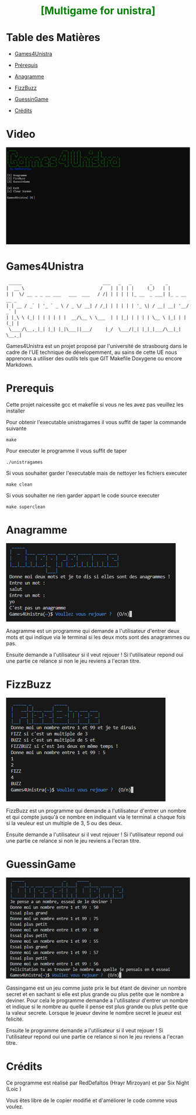<h1 style="text-align: center; color: green;">[Multigame for unistra]</h1>

Table des Matières
=

* [Games4Unistra](#Games4Unistra)

* [Prérequis](#Prerequis)

* [Anagramme](#Anagramme)

* [FizzBuzz](#FizzBuzz)

* [GuessinGame](#GuessinGame)

* [Crédits](#Crédits)

Video
=
[![Video](asset/Games4Unistra.png)](https://youtu.be/l5F-b4VGPxU)

Games4Unistra
=
```
 _____                               ___   _   _       _     _
|  __ \                             /   | | | | |     (_)   | |
| |  \/ __ _ _ __ ___   ___  ___   / /| | | | | |_ __  _ ___| |_ _ __ __ _
| | __ / _` | '_ ` _ \ / _ \/ __| / /_| | | | | | '_ \| / __| __| '__/ _` |
| |_\ \ (_| | | | | | |  __/\__ \ \___  | | |_| | | | | \__ \ |_| | | (_| |
 \____/\__,_|_| |_| |_|\___||___/     |_/  \___/|_| |_|_|___/\__|_|  \__,_|
```
Games4Unistra est un projet proposé par l'université de strasbourg dans le cadre de l'UE technique de dévelopemment, au sains de cette UE nous apprenons a utiliser des outils tels que GIT Makefile Doxygene ou encore Markdown.

Prerequis
=
Cette projet naicessite gcc et makefile si vous ne les avez pas veuillez les installer

Pour obtenir l'executable unistragames il vous suffit de taper la commande suivante

    make

Pour executer le programme il vous suffit de taper

    ./unistragames


Si vous souhaiter garder l'executable mais de nettoyer les fichiers executer

    make clean

Si vous souhaiter ne rien garder appart le code source executer

    make superclean


Anagramme
=

![Anagramme](asset/anagramme.png)

Anagramme est un programme qui demande a l'utilisateur d'entrer deux mots et qui indique via le terminal si les deux mots sont des anagrammes ou pas.

Ensuite demande a l'utilisateur si il veut rejouer !
Si l'utilisateur repond oui une partie ce relance si non le jeu reviens a l'ecran titre.

FizzBuzz
=

![FizzBuzz](asset/fizzbuzz.png)

FizzBuzz est un programme qui demande a l'utilisateur d'entrer un nombre et qui compte jusqu'à ce nombre en indiquant via le terminal a chaque fois si la veuleur est un multiple de 3, 5 ou des deux.

Ensuite demande a l'utilisateur si il veut rejouer !
Si l'utilisateur repond oui une partie ce relance si non le jeu reviens a l'ecran titre.

GuessinGame
=

![GuessinGame](asset/guessingame.png)

Gassingame est un jeu comme juste prix le but étant de deviner un nombre secret et en sachant si elle est plus grande ou plus petite que le nombre a deviner. Pour cela le programme demande a l'utilisateur d'entrer un nombre et indique si le nombre au quelle il pense est plus grande ou plus petite que la valeur secrete. Lorsque le jeueur devine le nombre secret le jeueur est felicité.

Ensuite le programme demande a l'utilisateur si il veut rejouer !
Si l'utilisateur repond oui une partie ce relance si non le jeu reviens a l'ecran titre.

Crédits
=

Ce programme est réalisé par RedDefaltos (Hrayr Mirzoyan) et par Six Night (Loic )

Vous êtes libre de le copier modifié et d'améliorer le code comme vous voulez.
